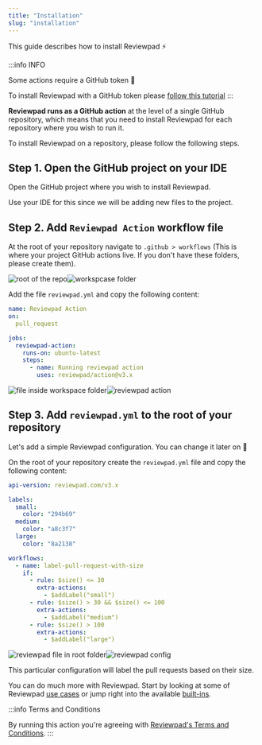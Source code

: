 ```yaml
---
title: "Installation"
slug: "installation"
---
```


This guide describes how to install Reviewpad :zap:

:::info INFO

Some actions require a GitHub token :key:

To install Reviewpad with a GitHub token please [follow this tutorial](/getting-started/installation-action-tokenized)
:::

**Reviewpad runs as a GitHub action** at the level of a single GitHub repository, which means that you need to install Reviewpad for each repository where you wish to run it.

To install Reviewpad on a repository, please follow the following steps.

## Step 1. Open the GitHub project on your IDE

Open the GitHub project where you wish to install Reviewpad.

Use your IDE for this since we will be adding new files to the project.

## Step 2. Add `Reviewpad Action` workflow file

At the root of your repository navigate to `.github > workflows` (This is where your project GitHub actions live. If you don't have these folders, please create them).

![root of the repo](https://user-images.githubusercontent.com/43396684/186570617-9dab7df4-35e2-41f2-8dd3-b2823b822813.png)![workspcase folder](https://user-images.githubusercontent.com/43396684/186570760-4a8f72f8-09d5-4e88-97bb-860c40d6364f.png)

Add the file `reviewpad.yml` and copy the following content:

```yaml
name: Reviewpad Action
on:
  pull_request

jobs:
  reviewpad-action:
    runs-on: ubuntu-latest
    steps:
      - name: Running reviewpad action
        uses: reviewpad/action@v3.x
```
![file inside workspace folder](https://user-images.githubusercontent.com/43396684/186570845-52bf0570-567d-48eb-8855-019b2c2de54f.png)![reviewpad action](https://user-images.githubusercontent.com/43396684/186571129-83c04a46-85ea-46fb-8199-b3ead06f55f5.png)

## Step 3. Add `reviewpad.yml` to the root of your repository

Let's add a simple Reviewpad configuration. You can change it later on :muscle:

On the root of your repository create the `reviewpad.yml` file and copy the following content:

```yaml
api-version: reviewpad.com/v3.x

labels:
  small:
    color: "294b69"
  medium:
    color: "a8c3f7"
  large:
    color: "8a2138"

workflows:
  - name: label-pull-request-with-size
    if:
      - rule: $size() <= 30
        extra-actions:
          - $addLabel("small")
      - rule: $size() > 30 && $size() <= 100
        extra-actions:
          - $addLabel("medium")
      - rule: $size() > 100
        extra-actions:
          - $addLabel("large")
```

![reviewpad file in root folder](https://user-images.githubusercontent.com/43396684/186571053-7221fe45-205a-44cb-a199-9e5963e277b5.png)![reviewpad config](https://user-images.githubusercontent.com/43396684/186571269-368f57f1-f16d-47d4-91c1-485f5531fe7f.png)

This particular configuration will label the pull requests based on their size.

You can do much more with Reviewpad. Start by looking at some of Reviewpad [use cases](/use-cases) or jump right into the available [built-ins](/guides/built-ins).

:::info Terms and Conditions

By running this action you're agreeing with [Reviewpad's Terms and Conditions](https://reviewpad.com/terms-and-conditions/).
:::
